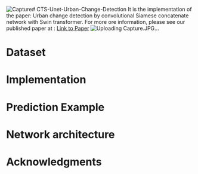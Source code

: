![Capture](https://github.com/farnoosh72/change_detection/assets/44938531/a7df528d-8670-47dc-bcf7-1a4e6ab831d6)# CTS-Unet-Urban-Change-Detection
It is the implementation of the paper: Urban change detection by convolutional Siamese concatenate network with Swin transformer.
For more ore information, please see our published paper at : [Link to Paper](https://www.sciencedirect.com/science/article/abs/pii/S027311772300618X)
![Uploading Capture.JPG…]()

# Dataset

# Implementation

# Prediction Example

# Network architecture

# Acknowledgments
